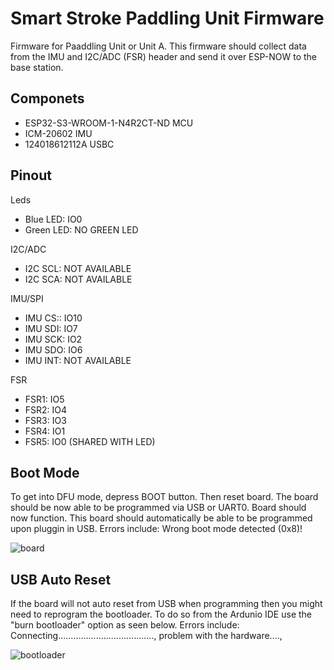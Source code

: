 # Smart Stroke Paddling Unit Firmware
 
 Firmware for Paaddling Unit or Unit A. This firmware should collect data from the IMU and I2C/ADC (FSR) header and send it over ESP-NOW to the base station. 
 
## Componets

- ESP32-S3-WROOM-1-N4R2CT-ND MCU
- ICM-20602 IMU
- 124018612112A USBC

## Pinout

Leds
- Blue LED: IO0
- Green LED: NO GREEN LED

I2C/ADC
- I2C SCL: NOT AVAILABLE
- I2C SCA: NOT AVAILABLE

IMU/SPI
- IMU CS:: IO10
- IMU SDI: IO7
- IMU SCK: IO2
- IMU SDO: IO6
- IMU INT: NOT AVAILABLE

FSR
- FSR1: IO5
- FSR2: IO4
- FSR3: IO3
- FSR4: IO1
- FSR5: IO0 (SHARED WITH LED)

## Boot Mode

To get into DFU mode, depress BOOT button. Then reset board. The board should be now able to be programmed via USB or UART0. Board should now function. This board should automatically be able to be programmed upon pluggin in USB. Errors include: Wrong boot mode detected (0x8)!

![board](https://i.imgur.com/qkQjWE7.png)

## USB Auto Reset

If the board will not auto reset from USB when programming then you might need to reprogram the bootloader.
To do so from the Ardunio IDE use the "burn bootloader" option as seen below. Errors include: Connecting......................................, problem with the hardware...., 

![bootloader](https://i.imgur.com/1UKCGS1.png)

